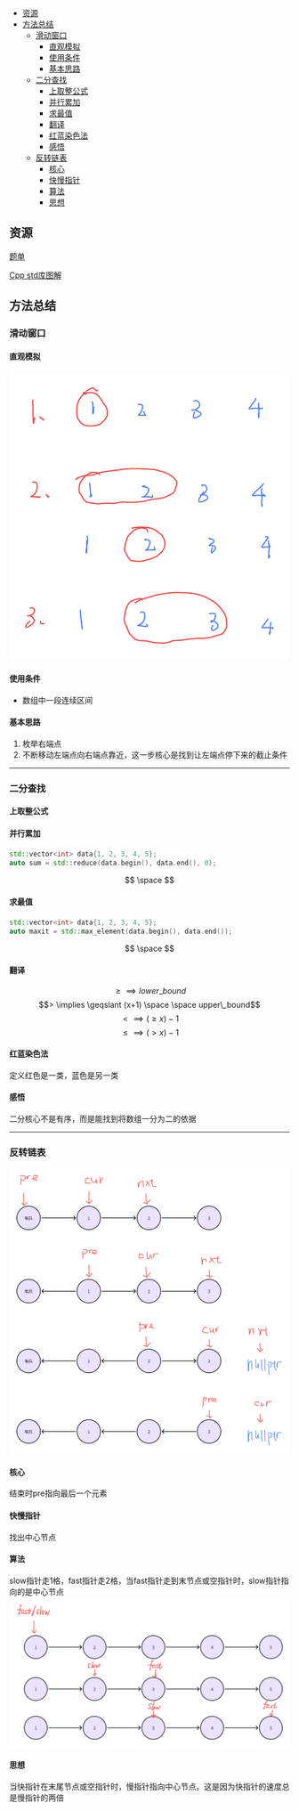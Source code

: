 - [资源](#资源)
- [方法总结](#方法总结)
  - [滑动窗口](#滑动窗口)
    - [直观模拟](#直观模拟)
    - [使用条件](#使用条件)
    - [基本思路](#基本思路)
  - [二分查找](#二分查找)
    - [上取整公式](#上取整公式)
    - [并行累加](#并行累加)
    - [求最值](#求最值)
    - [翻译](#翻译)
    - [红蓝染色法](#红蓝染色法)
    - [感悟](#感悟)
  - [反转链表](#反转链表)
    - [核心](#核心)
    - [快慢指针](#快慢指针)
    - [算法](#算法)
    - [思想](#思想)


## 资源
[题单](https://github.com/EndlessCheng/codeforces-go/blob/master/leetcode/README.md)

[Cpp std库图解](hackingcpp.com)


## 方法总结
### 滑动窗口
#### 直观模拟
![alt text](image.png)
#### 使用条件
- 数组中一段连续区间

#### 基本思路
1. 枚举右端点
2. 不断移动左端点向右端点靠近，这一步核心是找到让左端点停下来的截止条件

---



### 二分查找
#### 上取整公式
#### 并行累加
```Cpp
std::vector<int> data{1, 2, 3, 4, 5};
auto sum = std::reduce(data.begin(), data.end(), 0);
```
$$ \space $$


#### 求最值
```Cpp
std::vector<int> data{1, 2, 3, 4, 5};
auto maxit = std::max_element(data.begin(), data.end());
```
$$ \space $$
#### 翻译
$$\geqslant \implies lower\_bound$$
$$> \implies \geqslant (x+1) \space \space upper\_bound$$
$$< \implies (\geqslant x)-1$$
$$\leqslant \implies (>x)-1$$

#### 红蓝染色法
定义红色是一类，蓝色是另一类

#### 感悟
二分核心不是有序，而是能找到将数组一分为二的依据

---



### 反转链表
![alt text](image-1.png)
#### 核心
结束时pre指向最后一个元素

#### 快慢指针
找出中心节点
#### 算法
slow指针走1格，fast指针走2格，当fast指针走到末节点或空指针时，slow指针指向的是中心节点
![alt text](image-2.png)
#### 思想
当快指针在末尾节点或空指针时，慢指针指向中心节点。这是因为快指针的速度总是慢指针的两倍

